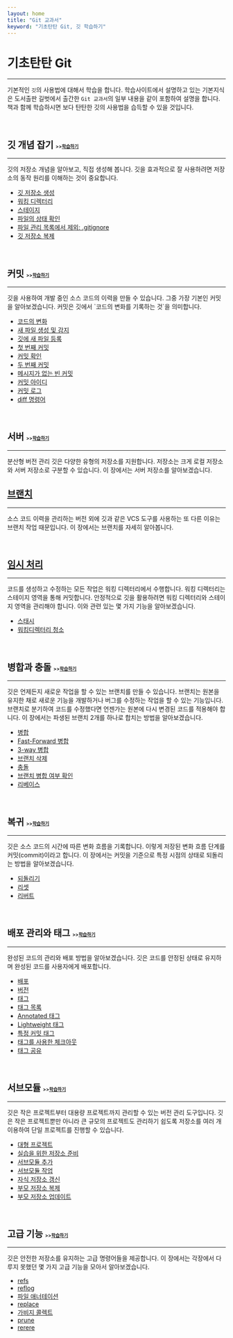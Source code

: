 ```yaml
---
layout: home
title: "Git 교과서"
keyword: "기초탄탄 Git, 깃 학습하기"
---
```


# 기초탄탄 Git
<hr>

기본적인 `깃`의 사용법에 대해서 학습을 합니다. 학습사이트에서 설명하고 있는 기본지식은 도서출판 길벗에서 출간한 `Git 교과서`의 일부 내용을 같이 포함하여 설명을 합니다. 책과 함께 학습하시면 보다 탄탄한 깃의 사용법을 습득할 수 있을 것입니다.  

<br>

<h2>깃 개념 잡기
    <small style="font-size: 0.5em;">>><a href="concept">학습하기</a></small>
</h2>
<hr>
깃의 저장소 개념을 알아보고, 직접 생성해 봅니다. 깃을 효과적으로 잘 사용하려면 저장소의 동작 원리를 이해하는 것이 중요합니다. 

* [깃 저장소 생성](concept/init)
* [워킹 디렉터리](concept/working)
* [스테이지](concept/stage)
* [파일의 상태 확인](concept/status)
* [파일 관리 목록에서 제외: .gitignore](concept/gitignore)
* [깃 저장소 복제](concept/clone)

<br>

<h2>커밋
    <small style="font-size: 0.5em;">>><a href="/commit">학습하기</a></small>
</h2>
<hr>
깃을 사용하여 개발 중인 소스 코드의 이력을 만들 수 있습니다. 그중 가장 기본인 커밋을 알아보겠습니다. 커밋은 깃에서 `코드의 변화를 기록하는 것`을 의미합니다.

* [코드의 변화](/commit/history)
* [새 파일 생성 및 감지](/commit/04.2)
* [깃에 새 파일 등록](/commit/04.3)
* [첫 번째 커밋](/commit/04.4)
* [커밋 확인](/commit/04.5)
* [두 번째 커밋](/commit/04.6)
* [메시지가 없는 빈 커밋](/commit/04.7)
* [커밋 아이디](/commit/04.8)
* [커밋 로그](/commit/04.9)
* [diff 명령어](/commit/04.10)

<br>

<h2>서버
    <small style="font-size: 0.5em;">>><a href="/server">학습하기</a></small>
</h2>
<hr>
분산형 버전 관리 깃은 다양한 유형의 저장소를 지원합니다. 저장소는 크게 로컬 저장소와 서버 저장소로 구분할 수 있습니다. 이 장에서는 서버 저장소를 알아보겠습니다. 


<br>


## [브랜치](/branch)
---
소스 코드 이력을 관리하는 버전 외에 깃과 같은 VCS 도구를 사용하는 또 다른 이유는 브랜치 작업 때문입니다. 이 장에서는 브랜치를 자세히 알아봅니다. 


<br>

## [임시 처리](temporarily)
---
코드를 생성하고 수정하는 모든 작업은 워킹 디렉터리에서 수행합니다. 워킹 디렉터리는 스테이지 영역을 통해 커밋합니다. 안정적으로 깃을 활용하려면 워킹 디렉터리와 스테이지 영역을 관리해야 합니다. 이와 관련 있는 몇 가지 기능을 알아보겠습니다. 

* [스태시](temporarily/stash)
* [워킹디렉터리 청소](temporarily/clean) 

<br>

<h2>병합과 충돌
    <small style="font-size: 0.5em;">>><a href="merge">학습하기</a></small>
</h2>
<hr>
깃은 언제든지 새로운 작업을 할 수 있는 브랜치를 만들 수 있습니다. 브랜치는 원본을 유지한 채로 새로운 기능을 개발하거나 버그를 수정하는 작업을 할 수 있는 기능입니다. 브랜치로 분기하여 코드를 수정했다면 언젠가는 원본에 다시 변경된 코드를 적용해야 합니다. 이 장에서는 파생된 브랜치 2개를 하나로 합치는 방법을 알아보겠습니다. 

* [병합](merge/08.1)
* [Fast-Forward 병합](merge/08.2)
* [3-way 병합](merge/08.3)
* [브랜치 삭제](merge/08.4) 
* [충돌](merge/08.5) 
* [브랜치 병합 여부 확인](merge/08.6) 
* [리베이스](merge/rebase) 

<br>

<h2>복귀
    <small style="font-size: 0.5em;">>><a href="09">학습하기</a></small>
</h2>
<hr>
깃은 소스 코드의 시간에 따른 변화 흐름을 기록합니다. 이렇게 저장된 변화 흐름 단계를 커밋(commit)이라고 합니다. 이 장에서는 커밋을 기준으로 특정 시점의 상태로 되돌리는 방법을 알아보겠습니다. 

* [되돌리기](09/09.1) 
* [리셋](09/resert) 
* [리버트](09/revert)

<br>

<h2>배포 관리와 태그
    <small style="font-size: 0.5em;">>><a href="tag">학습하기</a></small>
</h2>
<hr>
완성된 코드의 관리와 배포 방법을 알아보겠습니다. 깃은 코드를 안정된 상태로 유지하며 완성된 코드를 사용자에게 배포합니다. 

* [배포](tag/10.1)
* [버전](tag/10.2)
* [태그](tag/10.3)
* [태그 목록](tag/10.4)
* [Annotated 태그](tag/10.5) 
* [Lightweight 태그](tag/10.6) 
* [특정 커밋 태그](tag/10.7)
* [태그를 사용한 체크아웃](tag/10.8) 
* [태그 공유](tag/10.9) 

<br>

<h2>서브모듈
    <small style="font-size: 0.5em;">>><a href="11">학습하기</a></small>
</h2>
<hr>
깃은 작은 프로젝트부터 대용량 프로젝트까지 관리할 수 있는 버전 관리 도구입니다. 깃은 작은 프로젝트뿐만 아니라 큰 규모의 프로젝트도 관리하기 쉽도록 저장소를 여러 개 이용하여 단일 프로젝트를 진행할 수 있습니다. 

* [대형 프로젝트](submodule/11.1)
* [실습을 위한 저장소 준비](submodule/11.2)
* [서브모듈 추가](submodule/11.3)
* [서브모듈 작업](submodule/11.4)
* [자식 저장소 갱신](submodule/11.5) 
* [부모 저장소 복제](submodule/11.6) 
* [부모 저장소 업데이트](submodule/11.7) 

<br>

<h2>고급 기능
    <small style="font-size: 0.5em;">>><a href="12">학습하기</a></small>
</h2>
<hr>
깃은 안전한 저장소를 유지하는 고급 명령어들을 제공합니다. 이 장에서는 각장에서 다루지 못했던 몇 가지 고급 기능을 모아서 알아보겠습니다. 

* [refs](12/refs)
* [reflog](12/reflog)
* [파일 애너테이션](12/blame)
* [replace](12/replace)
* [가비지 콜렉트](12/gc)
* [prune](12/prune)
* [rerere](12/rerere)

<br><br>
